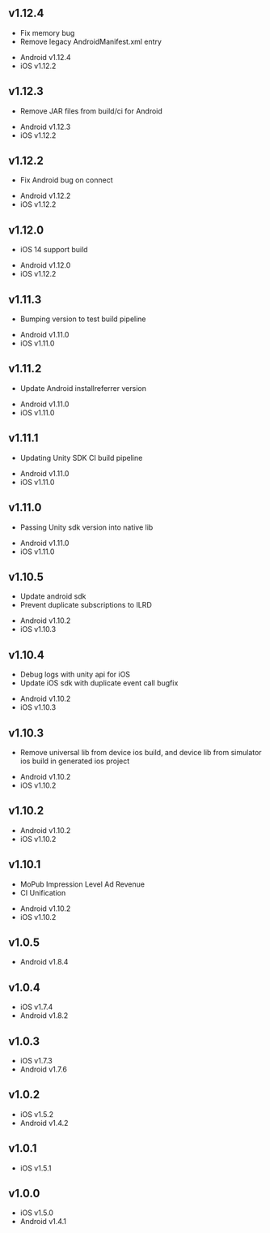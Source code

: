 v1.12.4
----
* Fix memory bug
* Remove legacy AndroidManifest.xml entry

- Android v1.12.4
- iOS v1.12.2

v1.12.3
----
* Remove JAR files from build/ci for Android

- Android v1.12.3
- iOS v1.12.2

v1.12.2
----
* Fix Android bug on connect

- Android v1.12.2
- iOS v1.12.2

v1.12.0
----
* iOS 14 support build

- Android v1.12.0
- iOS v1.12.2

v1.11.3
----
* Bumping version to test build pipeline

- Android v1.11.0
- iOS v1.11.0


v1.11.2
----
* Update Android installreferrer version

- Android v1.11.0
- iOS v1.11.0

v1.11.1
----
* Updating Unity SDK CI build pipeline

- Android v1.11.0
- iOS v1.11.0

v1.11.0
----
* Passing Unity sdk version into native lib

- Android v1.11.0
- iOS v1.11.0

v1.10.5
----
* Update android sdk
* Prevent duplicate subscriptions to ILRD

- Android v1.10.2
- iOS v1.10.3

v1.10.4
----
* Debug logs with unity api for iOS
* Update iOS sdk with duplicate event call bugfix

- Android v1.10.2
- iOS v1.10.3

v1.10.3
----
* Remove universal lib from device ios build, and device lib from simulator ios build in generated ios project

- Android v1.10.2
- iOS v1.10.2

v1.10.2
----
- Android v1.10.2
- iOS v1.10.2

v1.10.1
----
* MoPub Impression Level Ad Revenue
* CI Unification

- Android v1.10.2
- iOS v1.10.2

v1.0.5
----
- Android v1.8.4

v1.0.4
----
- iOS v1.7.4
- Android v1.8.2

v1.0.3
----
- iOS v1.7.3
- Android v1.7.6

v1.0.2
----
- iOS v1.5.2
- Android v1.4.2

v1.0.1
----
- iOS v1.5.1

v1.0.0
----
- iOS v1.5.0
- Android v1.4.1
